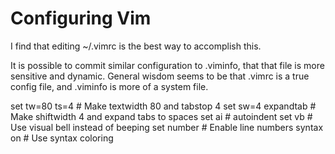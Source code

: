 Configuring Vim
===============
  
I find that editing ~/.vimrc is the best way to accomplish this.  
  
It is possible to commit similar configuration to .viminfo, that that file is
more sensitive and dynamic.  General wisdom seems to be that .vimrc is a true
config file, and .viminfo is more of a system file.  
  
set tw=80 ts=4  # Make textwidth 80 and tabstop 4
set sw=4 expandtab  # Make shiftwidth 4 and expand tabs to spaces
set ai  # autoindent
set vb  # Use visual bell instead of beeping
set number  # Enable line numbers
syntax on  # Use syntax coloring
